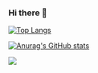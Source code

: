 ### Hi there 👋

[![Top Langs](https://github-readme-stats.vercel.app/api/top-langs/?username=OscarAglr&layout=compact)](https://github.com/anuraghazra/github-readme-stats)

[![Anurag's GitHub stats](https://github-readme-stats.vercel.app/api?username=OscarAglr)](https://github.com/anuraghazra/github-readme-stats)

![](https://komarev.com/ghpvc/?username=OscarAglr&color=blueviolet)
